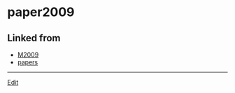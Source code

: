 # paper2009

## Linked from

* [M2009](M2009.md)
* [papers](papers.md)


----
[Edit](https://github.com/vitroid/vitroid.github.io/edit/master/MD/paper2009.md)
